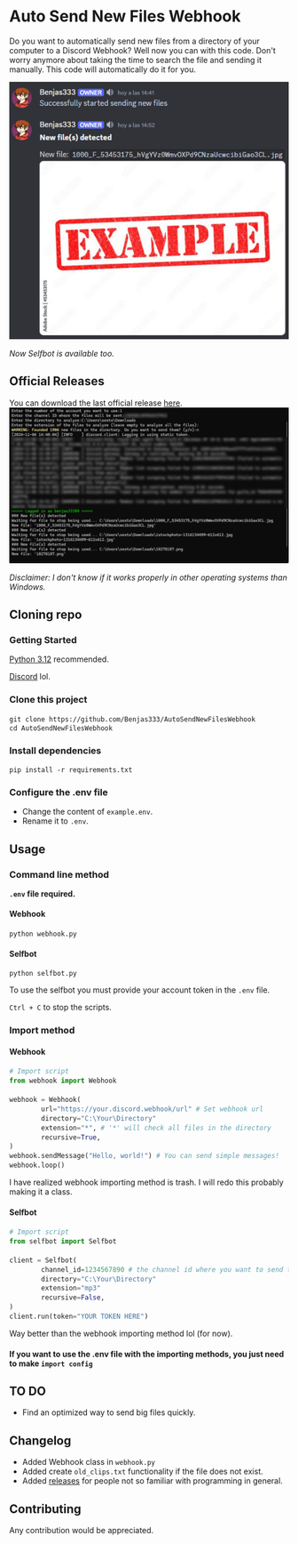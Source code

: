 # Auto Send New Files Webhook
Do you want to automatically send new files from a directory of your computer to a Discord Webhook? Well now you can with this code. Don't worry anymore about taking the time to search the file and sending it manually. This code will automatically do it for you.

![](assets/discordExample.png)

*Now Selfbot is available too.*

## Official Releases
You can download the last official release [here](https://github.com/Benjas333/AutoSendNewFilesWebhook/releases/tag/v1.1.1).
![](assets/terminalExample.png)

*Disclaimer: I don't know if it works properly in other operating systems than Windows.*

## Cloning repo
### Getting Started
[Python 3.12](https://www.python.org/downloads/) recommended.

[Discord](https://discord.com/) lol.

### Clone this project
```
git clone https://github.com/Benjas333/AutoSendNewFilesWebhook
cd AutoSendNewFilesWebhook
```
### Install dependencies
```
pip install -r requirements.txt
```
### Configure the .env file
- Change the content of `example.env`.
- Rename it to `.env`.
## Usage
### Command line method
**`.env` file required.**
#### Webhook
```
python webhook.py
```
#### Selfbot
```
python selfbot.py
```
To use the selfbot you must provide your account token in the `.env` file.

`Ctrl + C` to stop the scripts.
### Import method
#### Webhook
```python
# Import script
from webhook import Webhook

webhook = Webhook(
        url="https://your.discord.webhook/url" # Set webhook url
        directory="C:\Your\Directory"
        extension="*", # '*' will check all files in the directory
        recursive=True,
)
webhook.sendMessage("Hello, world!") # You can send simple messages!
webhook.loop()
```
I have realized webhook importing method is trash. I will redo this probably making it a class.
#### Selfbot
```python
# Import script
from selfbot import Selfbot

client = Selfbot(
        channel_id=1234567890 # the channel id where you want to send the files
        directory="C:\Your\Directory"
        extension="mp3"
        recursive=False,
)
client.run(token="YOUR TOKEN HERE")
```
Way better than the webhook importing method lol (for now).
#### If you want to use the .env file with the importing methods, you just need to make `import config`
## TO DO
- Find an optimized way to send big files quickly.

## Changelog
- Added Webhook class in `webhook.py`
- Added create `old_clips.txt` functionality if the file does not exist. 
- Added [releases](https://github.com/Benjas333/AutoSendNewFilesWebhook/releases) for people not so familiar with programming in general.

## Contributing
Any contribution would be appreciated.
